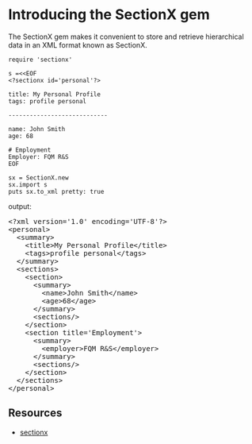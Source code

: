 # Introducing the SectionX gem

The SectionX gem makes it convenient to store and retrieve hierarchical data in an XML format known as SectionX.

    require 'sectionx'

    s =<<EOF
    <?sectionx id='personal'?>

    title: My Personal Profile
    tags: profile personal

    ----------------------------

    name: John Smith
    age: 68

    # Employment
    Employer: FQM R&S
    EOF

    sx = SectionX.new
    sx.import s
    puts sx.to_xml pretty: true

output:
<pre>
&lt;?xml version='1.0' encoding='UTF-8'?&gt;
&lt;personal&gt;
  &lt;summary&gt;
    &lt;title&gt;My Personal Profile&lt;/title&gt;
    &lt;tags&gt;profile personal&lt;/tags&gt;
  &lt;/summary&gt;
  &lt;sections&gt;
    &lt;section&gt;
      &lt;summary&gt;
        &lt;name&gt;John Smith&lt;/name&gt;
        &lt;age&gt;68&lt;/age&gt;
      &lt;/summary&gt;
      &lt;sections/&gt;
    &lt;/section&gt;
    &lt;section title='Employment'&gt;
      &lt;summary&gt;
        &lt;employer&gt;FQM R&S&lt;/employer&gt;
      &lt;/summary&gt;
      &lt;sections/&gt;
    &lt;/section&gt;
  &lt;/sections&gt;
&lt;/personal&gt;
</pre>

## Resources

* [sectionx](https://rubygems.org/gems/sectionx)
